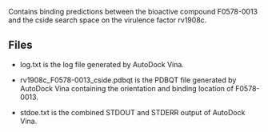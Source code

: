 Contains binding predictions between the bioactive compound F0578-0013 and the cside search space on the virulence factor rv1908c.

## Files

- log.txt is the log file generated by AutoDock Vina.

- rv1908c_F0578-0013_cside.pdbqt is the PDBQT file generated by AutoDock Vina containing the orientation and binding location of F0578-0013.

- stdoe.txt is the combined STDOUT and STDERR output of AutoDock Vina.

